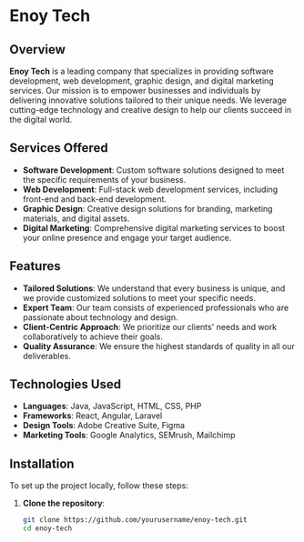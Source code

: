 # Enoy Tech

## Overview
**Enoy Tech** is a leading company that specializes in providing software development, web development, graphic design, and digital marketing services. Our mission is to empower businesses and individuals by delivering innovative solutions tailored to their unique needs. We leverage cutting-edge technology and creative design to help our clients succeed in the digital world.

## Services Offered
- **Software Development**: Custom software solutions designed to meet the specific requirements of your business.
- **Web Development**: Full-stack web development services, including front-end and back-end development.
- **Graphic Design**: Creative design solutions for branding, marketing materials, and digital assets.
- **Digital Marketing**: Comprehensive digital marketing services to boost your online presence and engage your target audience.

## Features
- **Tailored Solutions**: We understand that every business is unique, and we provide customized solutions to meet your specific needs.
- **Expert Team**: Our team consists of experienced professionals who are passionate about technology and design.
- **Client-Centric Approach**: We prioritize our clients' needs and work collaboratively to achieve their goals.
- **Quality Assurance**: We ensure the highest standards of quality in all our deliverables.

## Technologies Used
- **Languages**: Java, JavaScript, HTML, CSS, PHP
- **Frameworks**: React, Angular, Laravel
- **Design Tools**: Adobe Creative Suite, Figma
- **Marketing Tools**: Google Analytics, SEMrush, Mailchimp

## Installation
To set up the project locally, follow these steps:

1. **Clone the repository**:
   ```bash
   git clone https://github.com/yourusername/enoy-tech.git
   cd enoy-tech
